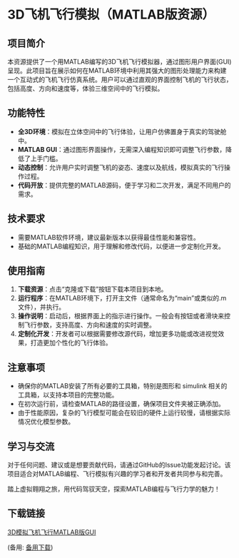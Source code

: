  # 3D飞机飞行模拟（MATLAB版资源）

 ## 项目简介

 本资源提供了一个用MATLAB编写的3D飞机飞行模拟器，通过图形用户界面(GUI)呈现。此项目旨在展示如何在MATLAB环境中利用其强大的图形处理能力来构建一个互动式的飞机飞行仿真系统。用户可以通过直观的界面控制飞机的飞行状态，包括高度、方向和速度等，体验三维空间中的飞行模拟。

 ## 功能特性

 - **全3D环境**：模拟在立体空间中的飞行体验，让用户仿佛置身于真实的驾驶舱中。
 - **MATLAB GUI**：通过图形界面操作，无需深入编程知识即可调整飞行参数，降低了上手门槛。
 - **动态控制**：允许用户实时调整飞机的姿态、速度以及航线，模拟真实的飞行操作过程。
 - **代码开放**：提供完整的MATLAB源码，便于学习和二次开发，满足不同用户的需求。

 ## 技术要求

 - 需要MATLAB软件环境，建议最新版本以获得最佳性能和兼容性。
 - 基础的MATLAB编程知识，用于理解和修改代码，以便进一步定制化开发。

 ## 使用指南

 1. **下载资源**：点击“克隆或下载”按钮下载本项目到本地。
 2. **运行程序**：在MATLAB环境下，打开主文件（通常命名为“main”或类似的.m文件），并执行。
 3. **操作说明**：启动后，根据界面上的指示进行操作。一般会有按钮或者滑块来控制飞行参数，支持高度、方向和速度的实时调整。
 4. **定制化开发**：开发者可以根据需要修改源代码，增加更多功能或改进视觉效果，打造更加个性化的飞行体验。

 ## 注意事项

 - 确保你的MATLAB安装了所有必要的工具箱，特别是图形和 simulink 相关的工具箱，以支持本项目的完整功能。
 - 在初次运行前，请检查MATLAB的路径设置，确保项目文件夹被正确添加。
 - 由于性能原因，复杂的飞行模型可能会在较旧的硬件上运行较慢，请根据实际情况优化模型参数。

 ## 学习与交流

 对于任何问题、建议或是想要贡献代码，请通过GitHub的Issue功能发起讨论。该项目适合对MATLAB编程、飞行模拟有兴趣的学习者和开发者共同参与和完善。

 踏上虚拟翱翔之旅，用代码驾驭天空，探索MATLAB编程与飞行力学的魅力！

 ## 下载链接
 [3D模拟飞机飞行MATLAB版GUI](https://pan.quark.cn/s/06e7589ceb7e) 

 (备用: [备用下载](https://pan.baidu.com/s/1j-M6vR2zMTF4FJCuFcZSaw?pwd=1234))

